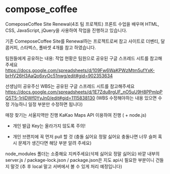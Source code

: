 # compose_coffee
ComeposeCoffee Site Renewal(4조 팀 프로젝트)
프론트 수업을 배우며 HTML, CSS, JavaScript, jQuery을 사용하여 작업을 진행하고 있습니다.

기존 ComeposeCoffee Site를 Renewal하는 프로젝트로써
참고 사이트로 더벤티, 달콤커피, 스타벅스, 폴바셋 4개를 참고 하였습니다.

팀원들에게 공유하는 내용:
작업 현황은 팀원으로 공유된 구글 스프레드 시트를 참고해주세요
https://docs.google.com/spreadsheets/d/109Fw6WaKPWzMtm5ufYxK-brHV26H3AaQo6xyOc51nwg/edit#gid=902353634

선생님이 공유주신 WBS는 공유된 구글 스프레드 시트를 참고해주세요
https://docs.google.com/spreadsheets/d/1E7Zdu8rgUF_nO5uU9H8PPmIpPQ5T5-1rljDWf0YyJn0/edit#gid=1115838130
(WBS 수정해야하는 내용 있으면 수정 가능하니 일정 부분만 수정하면 됩니다)

매장 찾기는 서울지역만 진행
KaKao Maps API 이용하여 진행 ( + node.js)
* 개인 발급 Key는 올라가지 않도록 주의!
<script src="https://code.jquery.com/jquery-3.7.1.slim.js" integrity="개인 발급 Key 입력 부분" crossorigin="anonymous"></script>

* 개인 브랜치에 꼭 먼저 pull 할 것
(충돌 싫어요 정말 싫어요 충돌나면 너무 슬퍼 혹시 문제가 생긴다면 해당 부분 알려 주세요)

node_modules 폴더는 소중해요 지켜주세요(삭제 싫어요 정말 싫어요)
바깥 내부의 server.js / package-lock.json / package.json은 지도 api시 필요한 부분이니 건들지 말것
(추 후 local 말고 서버에서 볼 수 있게 처리 예정입니다)
